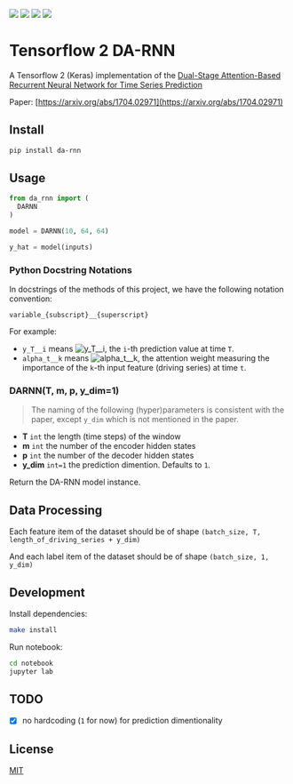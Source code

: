 [![](https://travis-ci.org/kaelzhang/tensorflow-2-DA-RNN.svg?branch=master)](https://travis-ci.org/kaelzhang/tensorflow-2-DA-RNN)
[![](https://codecov.io/gh/kaelzhang/tensorflow-2-DA-RNN/branch/master/graph/badge.svg)](https://codecov.io/gh/kaelzhang/tensorflow-2-DA-RNN)
[![](https://img.shields.io/pypi/v/da-rnn.svg)](https://pypi.org/project/da_rnn/)
[![](https://img.shields.io/pypi/l/da-rnn.svg)](https://github.com/kaelzhang/tensorflow-2-DA-RNN)

# Tensorflow 2 DA-RNN

A Tensorflow 2 (Keras) implementation of the [Dual-Stage Attention-Based Recurrent Neural Network for Time Series Prediction](https://arxiv.org/abs/1704.02971)

Paper: [https://arxiv.org/abs/1704.02971](https://arxiv.org/abs/1704.02971)

## Install

```sh
pip install da-rnn
```

## Usage

```py
from da_rnn import (
  DARNN
)

model = DARNN(10, 64, 64)

y_hat = model(inputs)
```

### Python Docstring Notations

In docstrings of the methods of this project, we have the following notation convention:

```
variable_{subscript}__{superscript}
```

For example:

- `y_T__i` means ![y_T__i](https://render.githubusercontent.com/render/math?math=y_T^1), the `i`-th prediction value at time `T`.
- `alpha_t__k` means ![alpha_t__k](https://render.githubusercontent.com/render/math?math=\alpha_t^k), the attention weight measuring the importance of the `k`-th input feature (driving series) at time `t`.

### DARNN(T, m, p, y_dim=1)

> The naming of the following (hyper)parameters is consistent with the paper, except `y_dim` which is not mentioned in the paper.

- **T** `int` the length (time steps) of the window
- **m** `int` the number of the encoder hidden states
- **p** `int` the number of the decoder hidden states
- **y_dim** `int=1` the prediction dimention. Defaults to `1`.

Return the DA-RNN model instance.

## Data Processing

Each feature item of the dataset should be of shape `(batch_size, T, length_of_driving_series + y_dim)`

And each label item of the dataset should be of shape `(batch_size, 1, y_dim)`

## Development

Install dependencies:

```sh
make install
```

Run notebook:

```sh
cd notebook
jupyter lab
```

## TODO
- [x] no hardcoding (`1` for now) for prediction dimentionality

## License

[MIT](LICENSE)
